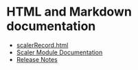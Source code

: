 # HTML and Markdown documentation

* [scalerRecord.html](https://htmlpreview.github.io/?https://github.com/epics-modules/scaler/blob/master/documentation/scalerRecord.html)
* [Scaler Module Documentation](scalerDoc.md)
* [Release Notes](scalerReleaseNotes.md)
